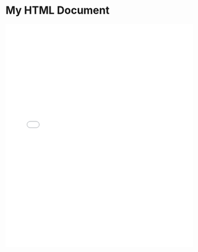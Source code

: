# My HTML Document

<!-- <iframe src="/spi.html" width="100%" height="600px" frameborder="0"></iframe> -->
<iframe src="/pdf/rk/Rockchip_Developer_Guide_Can_CN.pdf" width="100%" height="600px" frameborder="0"></iframe>